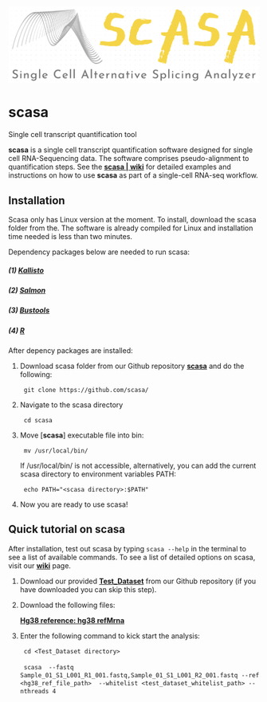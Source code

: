 <img alt="scasa logo" src="https://github.com/eudoraleer/scasa/blob/main/doc/SCASA_LOGO.png">

# scasa
Single cell transcript quantification tool

__scasa__ is a single cell transcript quantification software designed for single cell RNA-Sequencing data. The software comprises pseudo-alignment to quantification steps. See the [__scasa &#124; wiki__](https://github.com/eudoraleer/scasa/wiki) for detailed examples and instructions on how to use __scasa__ as part of a single-cell RNA-seq workflow.

## Installation

Scasa only has Linux version at the moment. To install, download the scasa folder from the. The software is already compiled for Linux and installation time needed is less than two minutes.

Dependency packages below are needed to run scasa:

#####  (1) [__Kallisto__](https://pachterlab.github.io/kallisto/download)

##### (2) [__Salmon__](https://github.com/COMBINE-lab/salmon)

##### (3) [__Bustools__](https://bustools.github.io/download)

##### (4) [__R__](https://www.r-project.org)

After depency packages are installed:

1. Download scasa folder from our Github repository  [__scasa__](https://github.com/eudoraleer/scasa) and do the following:

        git clone https://github.com/scasa/

2. Navigate to the scasa directory

        cd scasa

3. Move [__scasa__] executable file into bin:

        mv /usr/local/bin/

    If /usr/local/bin/ is not accessible, alternatively, you can add the current scasa directory to environment variables PATH:

        echo PATH="<scasa directory>:$PATH"
        
4. Now you are ready to use scasa!

## Quick tutorial on scasa

After installation, test out scasa by typing  `scasa --help`  in the terminal to see a list of available commands. To see a list of detailed options on scasa, visit our [__wiki__](https://github.com/eudoraleer/scasa/wiki) page.

1. Download our provided [__Test_Dataset__](https://github.com/eudoraleer/scasa/tree/main/Test_Dataset) from our Github repository (if you have downloaded you can skip this step).

2. Download the following files:

    [__Hg38 reference: hg38 refMrna__](http://hgdownload.cse.ucsc.edu/goldenpath/hg38/bigZips/refMrna.fa.gz)

2. Enter the following command to kick start the analysis:

        cd <Test_Dataset directory>
        
        scasa  --fastq Sample_01_S1_L001_R1_001.fastq,Sample_01_S1_L001_R2_001.fastq --ref <hg38_ref_file_path>  --whitelist <test_dataset_whitelist_path> --nthreads 4


